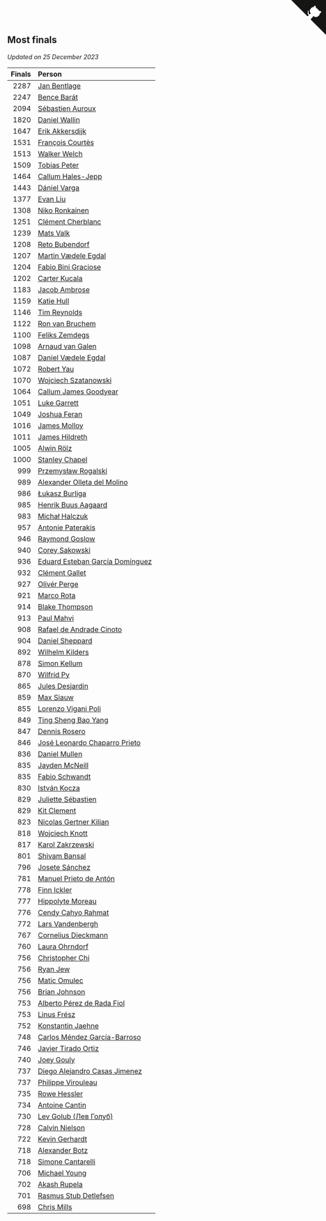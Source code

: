 ## Most finals

*Updated on 25 December 2023*

| Finals | Person |
| ---: | :--- |
| 2287 | [Jan Bentlage](https://www.worldcubeassociation.org/persons/2010BENT01) |
| 2247 | [Bence Barát](https://www.worldcubeassociation.org/persons/2008BARA01) |
| 2094 | [Sébastien Auroux](https://www.worldcubeassociation.org/persons/2008AURO01) |
| 1820 | [Daniel Wallin](https://www.worldcubeassociation.org/persons/2013WALL03) |
| 1647 | [Erik Akkersdijk](https://www.worldcubeassociation.org/persons/2005AKKE01) |
| 1531 | [François Courtès](https://www.worldcubeassociation.org/persons/2008COUR01) |
| 1513 | [Walker Welch](https://www.worldcubeassociation.org/persons/2011WELC01) |
| 1509 | [Tobias Peter](https://www.worldcubeassociation.org/persons/2014PETE03) |
| 1464 | [Callum Hales-Jepp](https://www.worldcubeassociation.org/persons/2012HALE01) |
| 1443 | [Dániel Varga](https://www.worldcubeassociation.org/persons/2008VARG01) |
| 1377 | [Evan Liu](https://www.worldcubeassociation.org/persons/2009LIUE01) |
| 1308 | [Niko Ronkainen](https://www.worldcubeassociation.org/persons/2010RONK01) |
| 1251 | [Clément Cherblanc](https://www.worldcubeassociation.org/persons/2014CHER05) |
| 1239 | [Mats Valk](https://www.worldcubeassociation.org/persons/2007VALK01) |
| 1208 | [Reto Bubendorf](https://www.worldcubeassociation.org/persons/2012BUBE01) |
| 1207 | [Martin Vædele Egdal](https://www.worldcubeassociation.org/persons/2013EGDA02) |
| 1204 | [Fabio Bini Graciose](https://www.worldcubeassociation.org/persons/2010GRAC02) |
| 1202 | [Carter Kucala](https://www.worldcubeassociation.org/persons/2015KUCA01) |
| 1183 | [Jacob Ambrose](https://www.worldcubeassociation.org/persons/2010AMBR01) |
| 1159 | [Katie Hull](https://www.worldcubeassociation.org/persons/2010HULL01) |
| 1146 | [Tim Reynolds](https://www.worldcubeassociation.org/persons/2005REYN01) |
| 1122 | [Ron van Bruchem](https://www.worldcubeassociation.org/persons/2003BRUC01) |
| 1100 | [Feliks Zemdegs](https://www.worldcubeassociation.org/persons/2009ZEMD01) |
| 1098 | [Arnaud van Galen](https://www.worldcubeassociation.org/persons/2006GALE01) |
| 1087 | [Daniel Vædele Egdal](https://www.worldcubeassociation.org/persons/2013EGDA01) |
| 1072 | [Robert Yau](https://www.worldcubeassociation.org/persons/2009YAUR01) |
| 1070 | [Wojciech Szatanowski](https://www.worldcubeassociation.org/persons/2011SZAT01) |
| 1064 | [Callum James Goodyear](https://www.worldcubeassociation.org/persons/2012GOOD02) |
| 1051 | [Luke Garrett](https://www.worldcubeassociation.org/persons/2017GARR05) |
| 1049 | [Joshua Feran](https://www.worldcubeassociation.org/persons/2011FERA01) |
| 1016 | [James Molloy](https://www.worldcubeassociation.org/persons/2011MOLL01) |
| 1011 | [James Hildreth](https://www.worldcubeassociation.org/persons/2009HILD01) |
| 1005 | [Alwin Rölz](https://www.worldcubeassociation.org/persons/2016ROLZ01) |
| 1000 | [Stanley Chapel](https://www.worldcubeassociation.org/persons/2016CHAP04) |
| 999 | [Przemysław Rogalski](https://www.worldcubeassociation.org/persons/2013ROGA02) |
| 989 | [Alexander Olleta del Molino](https://www.worldcubeassociation.org/persons/2008OLLE01) |
| 986 | [Łukasz Burliga](https://www.worldcubeassociation.org/persons/2013BURL01) |
| 985 | [Henrik Buus Aagaard](https://www.worldcubeassociation.org/persons/2006BUUS01) |
| 983 | [Michał Halczuk](https://www.worldcubeassociation.org/persons/2006HALC01) |
| 957 | [Antonie Paterakis](https://www.worldcubeassociation.org/persons/2012PATE01) |
| 946 | [Raymond Goslow](https://www.worldcubeassociation.org/persons/2014GOSL01) |
| 940 | [Corey Sakowski](https://www.worldcubeassociation.org/persons/2011SAKO01) |
| 936 | [Eduard Esteban García Domínguez](https://www.worldcubeassociation.org/persons/2011EDUA01) |
| 932 | [Clément Gallet](https://www.worldcubeassociation.org/persons/2004GALL02) |
| 927 | [Olivér Perge](https://www.worldcubeassociation.org/persons/2007PERG01) |
| 921 | [Marco Rota](https://www.worldcubeassociation.org/persons/2009ROTA01) |
| 914 | [Blake Thompson](https://www.worldcubeassociation.org/persons/2010THOM03) |
| 913 | [Paul Mahvi](https://www.worldcubeassociation.org/persons/2012MAHV01) |
| 908 | [Rafael de Andrade Cinoto](https://www.worldcubeassociation.org/persons/2007CINO01) |
| 904 | [Daniel Sheppard](https://www.worldcubeassociation.org/persons/2009SHEP01) |
| 892 | [Wilhelm Kilders](https://www.worldcubeassociation.org/persons/2010KILD02) |
| 878 | [Simon Kellum](https://www.worldcubeassociation.org/persons/2016KELL12) |
| 870 | [Wilfrid Py](https://www.worldcubeassociation.org/persons/2016PYWI01) |
| 865 | [Jules Desjardin](https://www.worldcubeassociation.org/persons/2010DESJ01) |
| 859 | [Max Siauw](https://www.worldcubeassociation.org/persons/2017SIAU02) |
| 855 | [Lorenzo Vigani Poli](https://www.worldcubeassociation.org/persons/2007POLI01) |
| 849 | [Ting Sheng Bao Yang](https://www.worldcubeassociation.org/persons/2008BAOY01) |
| 847 | [Dennis Rosero](https://www.worldcubeassociation.org/persons/2010ROSE03) |
| 846 | [José Leonardo Chaparro Prieto](https://www.worldcubeassociation.org/persons/2011CHAP01) |
| 836 | [Daniel Mullen](https://www.worldcubeassociation.org/persons/2016MULL04) |
| 835 | [Jayden McNeill](https://www.worldcubeassociation.org/persons/2012MCNE01) |
| 835 | [Fabio Schwandt](https://www.worldcubeassociation.org/persons/2014SCHW02) |
| 830 | [István Kocza](https://www.worldcubeassociation.org/persons/2005KOCZ01) |
| 829 | [Juliette Sébastien](https://www.worldcubeassociation.org/persons/2014SEBA01) |
| 829 | [Kit Clement](https://www.worldcubeassociation.org/persons/2008CLEM01) |
| 823 | [Nicolas Gertner Kilian](https://www.worldcubeassociation.org/persons/2013GERT01) |
| 818 | [Wojciech Knott](https://www.worldcubeassociation.org/persons/2011KNOT01) |
| 817 | [Karol Zakrzewski](https://www.worldcubeassociation.org/persons/2014ZAKR01) |
| 801 | [Shivam Bansal](https://www.worldcubeassociation.org/persons/2011BANS02) |
| 796 | [Josete Sánchez](https://www.worldcubeassociation.org/persons/2015SANC18) |
| 781 | [Manuel Prieto de Antón](https://www.worldcubeassociation.org/persons/2015ANTO04) |
| 778 | [Finn Ickler](https://www.worldcubeassociation.org/persons/2012ICKL01) |
| 777 | [Hippolyte Moreau](https://www.worldcubeassociation.org/persons/2008MORE02) |
| 776 | [Cendy Cahyo Rahmat](https://www.worldcubeassociation.org/persons/2010RAHM02) |
| 772 | [Lars Vandenbergh](https://www.worldcubeassociation.org/persons/2003VAND01) |
| 767 | [Cornelius Dieckmann](https://www.worldcubeassociation.org/persons/2009DIEC01) |
| 760 | [Laura Ohrndorf](https://www.worldcubeassociation.org/persons/2009OHRN01) |
| 756 | [Christopher Chi](https://www.worldcubeassociation.org/persons/2014CHIC01) |
| 756 | [Ryan Jew](https://www.worldcubeassociation.org/persons/2008JEWR01) |
| 756 | [Matic Omulec](https://www.worldcubeassociation.org/persons/2010OMUL02) |
| 756 | [Brian Johnson](https://www.worldcubeassociation.org/persons/2013JOHN10) |
| 753 | [Alberto Pérez de Rada Fiol](https://www.worldcubeassociation.org/persons/2011FIOL01) |
| 753 | [Linus Frész](https://www.worldcubeassociation.org/persons/2011FRES01) |
| 752 | [Konstantin Jaehne](https://www.worldcubeassociation.org/persons/2015JAEH01) |
| 748 | [Carlos Méndez García-Barroso](https://www.worldcubeassociation.org/persons/2010GARC02) |
| 746 | [Javier Tirado Ortiz](https://www.worldcubeassociation.org/persons/2009TIRA01) |
| 740 | [Joey Gouly](https://www.worldcubeassociation.org/persons/2007GOUL01) |
| 737 | [Diego Alejandro Casas Jimenez](https://www.worldcubeassociation.org/persons/2014JIME05) |
| 737 | [Philippe Virouleau](https://www.worldcubeassociation.org/persons/2008VIRO01) |
| 735 | [Rowe Hessler](https://www.worldcubeassociation.org/persons/2007HESS01) |
| 734 | [Antoine Cantin](https://www.worldcubeassociation.org/persons/2010CANT02) |
| 730 | [Lev Golub (Лев Голуб)](https://www.worldcubeassociation.org/persons/2014HOLU01) |
| 728 | [Calvin Nielson](https://www.worldcubeassociation.org/persons/2014NIEL03) |
| 722 | [Kevin Gerhardt](https://www.worldcubeassociation.org/persons/2013GERH01) |
| 718 | [Alexander Botz](https://www.worldcubeassociation.org/persons/2013BOTZ01) |
| 718 | [Simone Cantarelli](https://www.worldcubeassociation.org/persons/2012CANT02) |
| 706 | [Michael Young](https://www.worldcubeassociation.org/persons/2008YOUN02) |
| 702 | [Akash Rupela](https://www.worldcubeassociation.org/persons/2012RUPE01) |
| 701 | [Rasmus Stub Detlefsen](https://www.worldcubeassociation.org/persons/2014DETL01) |
| 698 | [Chris Mills](https://www.worldcubeassociation.org/persons/2014MILL04) |


<a href="https://github.com/jonatanklosko/wca_statistics" class="github-corner" aria-label="View source on Github"><svg width="80" height="80" viewBox="0 0 250 250" style="fill:#151513; color:#fff; position: absolute; top: 0; border: 0; right: 0;" aria-hidden="true"><path d="M0,0 L115,115 L130,115 L142,142 L250,250 L250,0 Z"></path><path d="M128.3,109.0 C113.8,99.7 119.0,89.6 119.0,89.6 C122.0,82.7 120.5,78.6 120.5,78.6 C119.2,72.0 123.4,76.3 123.4,76.3 C127.3,80.9 125.5,87.3 125.5,87.3 C122.9,97.6 130.6,101.9 134.4,103.2" fill="currentColor" style="transform-origin: 130px 106px;" class="octo-arm"></path><path d="M115.0,115.0 C114.9,115.1 118.7,116.5 119.8,115.4 L133.7,101.6 C136.9,99.2 139.9,98.4 142.2,98.6 C133.8,88.0 127.5,74.4 143.8,58.0 C148.5,53.4 154.0,51.2 159.7,51.0 C160.3,49.4 163.2,43.6 171.4,40.1 C171.4,40.1 176.1,42.5 178.8,56.2 C183.1,58.6 187.2,61.8 190.9,65.4 C194.5,69.0 197.7,73.2 200.1,77.6 C213.8,80.2 216.3,84.9 216.3,84.9 C212.7,93.1 206.9,96.0 205.4,96.6 C205.1,102.4 203.0,107.8 198.3,112.5 C181.9,128.9 168.3,122.5 157.7,114.1 C157.9,116.9 156.7,120.9 152.7,124.9 L141.0,136.5 C139.8,137.7 141.6,141.9 141.8,141.8 Z" fill="currentColor" class="octo-body"></path></svg></a><style>.github-corner:hover .octo-arm{animation:octocat-wave 560ms ease-in-out}@keyframes octocat-wave{0%,100%{transform:rotate(0)}20%,60%{transform:rotate(-25deg)}40%,80%{transform:rotate(10deg)}}@media (max-width:500px){.github-corner:hover .octo-arm{animation:none}.github-corner .octo-arm{animation:octocat-wave 560ms ease-in-out}}</style>
